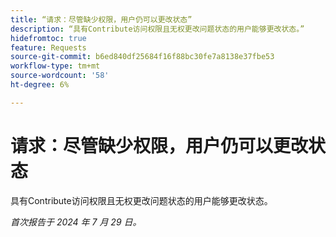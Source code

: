 ```yaml
---
title: “请求：尽管缺少权限，用户仍可以更改状态”
description: “具有Contribute访问权限且无权更改问题状态的用户能够更改状态。”
hidefromtoc: true
feature: Requests
source-git-commit: b6ed840df25684f16f88bc30fe7a8138e37fbe53
workflow-type: tm+mt
source-wordcount: '58'
ht-degree: 6%

---
```



# 请求：尽管缺少权限，用户仍可以更改状态

具有Contribute访问权限且无权更改问题状态的用户能够更改状态。

_首次报告于 2024 年 7 月 29 日。_
